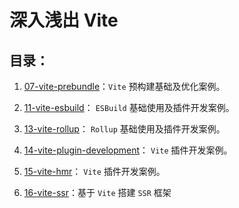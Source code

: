 # 深入浅出 Vite

## 目录：

1. [07-vite-prebundle](./examples/07-vite-prebundle/)：`Vite` 预构建基础及优化案例。
2. [11-vite-esbuild](./examples/11-vite-esbuild/)： `ESBuild` 基础使用及插件开发案例。
3. [13-vite-rollup](./examples/13-vite-rollup/)： `Rollup` 基础使用及插件开发案例。
3. [14-vite-plugin-development](./examples/14-vite-plugin-development/)： `Vite` 插件开发案例。

4. [15-vite-hmr](./examples/15-vite-hmr/)： `Vite` 插件开发案例。
5. [16-vite-ssr](https://github.com/wangjs-jacky/Learn-Vite/tree/main/examples/16-vite-ssr)：基于 `Vite` 搭建 `SSR` 框架

